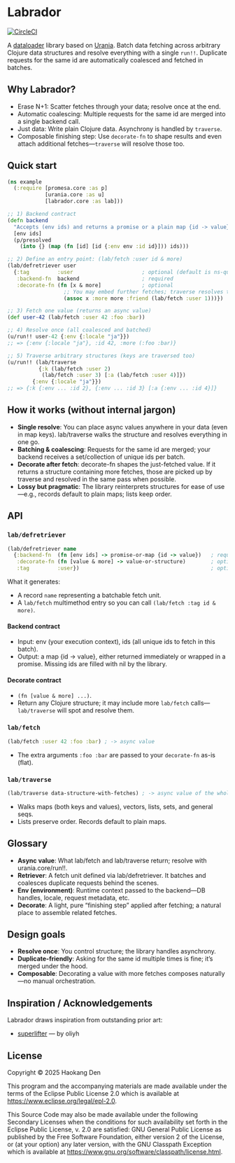# Labrador

[![CircleCI](https://dl.circleci.com/status-badge/img/gh/hden/labrador/tree/main.svg?style=svg)](https://dl.circleci.com/status-badge/redirect/gh/hden/labrador/tree/main)

A [dataloader](https://github.com/graphql/dataloader) library based on [Urania](https://github.com/funcool/urania). Batch data fetching across arbitrary Clojure data structures and resolve everything with a single `run!!`. Duplicate requests for the same id are automatically coalesced and fetched in batches.

## Why Labrador?

* Erase N+1: Scatter fetches through your data; resolve once at the end.
* Automatic coalescing: Multiple requests for the same id are merged into a single backend call.
* Just data: Write plain Clojure data. Asynchrony is handled by `traverse`.
* Composable finishing step: Use `decorate-fn` to shape results and even attach additional fetches—`traverse` will resolve those too.

## Quick start

```clj
(ns example
  (:require [promesa.core :as p]
            [urania.core :as u]
            [labrador.core :as lab]))

;; 1) Backend contract
(defn backend
  "Accepts (env ids) and returns a promise or a plain map {id -> value}."
  [env ids]
  (p/presolved
    (into {} (map (fn [id] [id {:env env :id id}])) ids)))

;; 2) Define an entry point: (lab/fetch :user id & more)
(lab/defretriever user
  {:tag         :user                      ; optional (default is ns-qualified)
   :backend-fn  backend                    ; required
   :decorate-fn (fn [x & more]             ; optional
                  ;; You may embed further fetches; traverse resolves them too.
                  (assoc x :more more :friend (lab/fetch :user 1)))})

;; 3) Fetch one value (returns an async value)
(def user-42 (lab/fetch :user 42 :foo :bar))

;; 4) Resolve once (all coalesced and batched)
(u/run!! user-42 {:env {:locale "ja"}})
;; => {:env {:locale "ja"}, :id 42, :more (:foo :bar)}

;; 5) Traverse arbitrary structures (keys are traversed too)
(u/run!! (lab/traverse
          {:k (lab/fetch :user 2)
           (lab/fetch :user 3) [:a (lab/fetch :user 4)]})
        {:env {:locale "ja"}})
;; => {:k {:env ... :id 2}, {:env ... :id 3} [:a {:env ... :id 4}]}
```

## How it works (without internal jargon)

* **Single resolve**: You can place async values anywhere in your data (even in map keys). lab/traverse walks the structure and resolves everything in one go.
* **Batching & coalescing**: Requests for the same id are merged; your backend receives a set/collection of unique ids per batch.
* **Decorate after fetch**: decorate-fn shapes the just-fetched value. If it returns a structure containing more fetches, those are picked up by traverse and resolved in the same pass when possible.
* **Lossy but pragmatic**: The library reinterprets structures for ease of use—e.g., records default to plain maps; lists keep order.

## API

### `lab/defretriever`

```clj
(lab/defretriever name
  {:backend-fn  (fn [env ids] -> promise-or-map {id -> value})   ; required
   :decorate-fn (fn [value & more] -> value-or-structure)        ; optional
   :tag         :user})                                          ; optional
```

What it generates:

* A record `name` representing a batchable fetch unit.
* A `lab/fetch` multimethod entry so you can call `(lab/fetch :tag id & more)`.

#### Backend contract

* Input: env (your execution context), ids (all unique ids to fetch in this batch).
* Output: a map {id -> value}, either returned immediately or wrapped in a promise. Missing ids are filled with nil by the library.

#### Decorate contract

* `(fn [value & more] ...)`.
* Return any Clojure structure; it may include more `lab/fetch` calls—`lab/traverse` will spot and resolve them.

### `lab/fetch`

```clj
(lab/fetch :user 42 :foo :bar) ; -> async value
```

* The extra arguments `:foo :bar` are passed to your `decorate-fn` as-is (flat).

### `lab/traverse`

```clj
(lab/traverse data-structure-with-fetches) ; -> async value of the whole structure
```

* Walks maps (both keys and values), vectors, lists, sets, and general seqs.
* Lists preserve order. Records default to plain maps.

## Glossary

* **Async value**: What lab/fetch and lab/traverse return; resolve with urania.core/run!!.
* **Retriever**: A fetch unit defined via lab/defretriever. It batches and coalesces duplicate requests behind the scenes.
* **Env (environment)**: Runtime context passed to the backend—DB handles, locale, request metadata, etc.
* **Decorate**: A light, pure “finishing step” applied after fetching; a natural place to assemble related fetches.

## Design goals

* **Resolve once**: You control structure; the library handles asynchrony.
* **Duplicate-friendly**: Asking for the same id multiple times is fine; it’s merged under the hood.
* **Composable**: Decorating a value with more fetches composes naturally—no manual orchestration.

## Inspiration / Acknowledgements

Labrador draws inspiration from outstanding prior art:

* [superlifter](https://github.com/oliyh/superlifter) — by oliyh

## License

Copyright © 2025 Haokang Den

This program and the accompanying materials are made available under the
terms of the Eclipse Public License 2.0 which is available at
https://www.eclipse.org/legal/epl-2.0.

This Source Code may also be made available under the following Secondary
Licenses when the conditions for such availability set forth in the Eclipse
Public License, v. 2.0 are satisfied: GNU General Public License as published by
the Free Software Foundation, either version 2 of the License, or (at your
option) any later version, with the GNU Classpath Exception which is available
at https://www.gnu.org/software/classpath/license.html.
